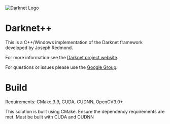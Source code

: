 ![Darknet Logo](http://pjreddie.com/media/files/darknet-black-small.png)

# Darknet++ #
This is a C++/Windows implementation of the Darknet framework developed by Joseph Redmond.

For more information see the [Darknet project website](http://pjreddie.com/darknet).

For questions or issues please use the [Google Group](https://groups.google.com/forum/#!forum/darknet).

# Build # 
Requirements: CMake 3.9, CUDA, CUDNN, OpenCV3.0+

This solution is built using CMake. Ensure the dependency requirements are met. Must be built with CUDA and CUDNN
